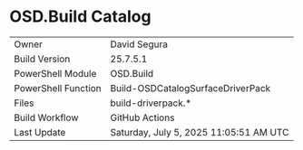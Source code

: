 ﻿# OSD.Build Catalog

| | |
|-|-|
| Owner | David Segura |
| Build Version | 25.7.5.1 |
| PowerShell Module | OSD.Build |
| PowerShell Function | Build-OSDCatalogSurfaceDriverPack |
| Files | build-driverpack.* |
| Build Workflow | GitHub Actions |
| Last Update | Saturday, July 5, 2025 11:05:51 AM UTC |
